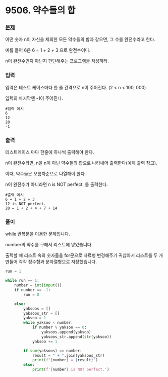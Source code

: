 # 9506. 약수들의 합



### [문제](https://www.acmicpc.net/problem/10214)
어떤 숫자 n이 자신을 제외한 모든 약수들의 합과 같으면, 그 수를 완전수라고 한다. 

예를 들어 6은 6 = 1 + 2 + 3 으로 완전수이다.

n이 완전수인지 아닌지 판단해주는 프로그램을 작성하라.

### 입력
입력은 테스트 케이스마다 한 줄 간격으로 n이 주어진다. (2 < n < 100, 000)

입력의 마지막엔 -1이 주어진다.

```
#입력 예시
6
12
28
-1
```



### 출력
테스트케이스 마다 한줄에 하나씩 출력해야 한다.

n이 완전수라면, n을 n이 아닌 약수들의 합으로 나타내어 출력한다(예제 출력 참고).

이때, 약수들은 오름차순으로 나열해야 한다.

n이 완전수가 아니라면 n is NOT perfect. 를 출력한다.

```
#출력 예시
6 = 1 + 2 + 3
12 is NOT perfect.
28 = 1 + 2 + 4 + 7 + 14
```



### 풀이

while 반복문을 이용한 문제입니다.

number의 약수를 구해서 리스트에 넣었습니다.

출력할 때 리스트 속의 숫자들을 for문으로 자료형 변경해주기 귀찮아서 리스트를 두 개 만들어 각각 정수형과 문자열형으로 저장했습니다. 

```python
run = 1

while run == 1:
    number = int(input())
    if number == -1:
        run = 0

    else:
        yaksoos = []
        yaksoos_str = []
        yaksoo = 1
        while yaksoo < number:
            if number % yaksoo == 0:
                yaksoos.append(yaksoo)
                yaksoos_str.append(str(yaksoo))
            yaksoo += 1

        if sum(yaksoos) == number:
            result = " + ".join(yaksoos_str)
            print(f"{number} = {result}")
        else:
            print(f'{number} is NOT perfect.')